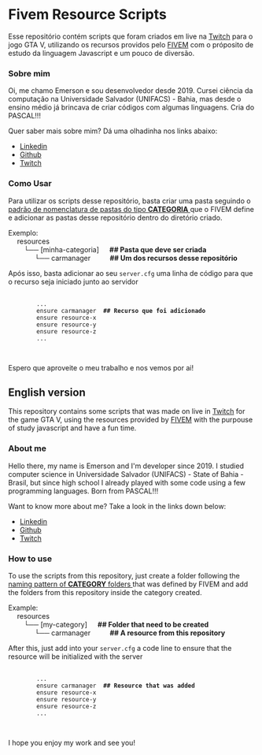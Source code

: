 <h1>Fivem Resource Scripts</h1>
<section id="repo-objective-pt">
  <p>
    Esse repositório contém scripts que foram criados em live na <a href="https://www.twitch.tv/snkky_" target="_blank">Twitch</a> para o jogo GTA V, utilizando
    os recursos providos pelo <a href="https://docs.fivem.net/docs/" target="_blank">FIVEM</a> com o próposito de estudo da linguagem Javascript e um pouco
    de diversão.
  </p> 
</section>

<h3>Sobre mim</h3>
<section id="about-me-pt">
  <p> 
    Oi, me chamo Emerson e sou desenvolvedor desde 2019. Cursei ciência da computação na Universidade Salvador (UNIFACS) - Bahia, mas desde o ensino médio
    já brincava de criar códigos com algumas linguagens. Cria do PASCAL!!!
  </p> 
  <p>Quer saber mais sobre mim? Dá uma olhadinha nos links abaixo: </p>
  <ul>
    <li><a href="https://www.linkedin.com/in/emerson-santana-dev/" target="_blank">Linkedin</a></li>
    <li><a href="https://github.com/ESSantana" target="_blank">Github</a></li>
    <li><a href="https://www.twitch.tv/snkky_" target="_blank">Twitch</a></li>
  </ul>
</section>

<h3>Como Usar</h3>
<section id="how-use-it-pt">
  <p>
    Para utilizar os scripts desse repositório, basta criar uma pasta seguindo o 
      <a href="https://docs.fivem.net/docs/scripting-manual/introduction/introduction-to-resources/">
        padrão de nomenclatura de pastas do tipo <strong>CATEGORIA</strong> 
      </a>
    que o FIVEM define e adicionar as pastas desse repositório dentro do diretório criado.
  </p>
  <p>
    Exemplo: <br>
    &emsp; resources <br>
    &emsp; &emsp;└── [minha-categoria] &emsp;<strong> ## Pasta que deve ser criada</strong> <br>
    &emsp; &emsp; &emsp; └── carmanager &emsp; &emsp;<strong> ## Um dos recursos desse repositório</strong> <br>
  </p>
  <p>
    Após isso, basta adicionar ao seu <code>server.cfg</code> uma linha de código para que o recurso seja iniciado junto ao servidor
    <pre>
      <code>
        ...
        ensure carmanager <strong> ## Recurso que foi adicionado </strong>
        ensure resource-x
        ensure resource-y
        ensure resource-z
        ...
      </code>
    </pre>
  </p>
</section>
<section id="final-pt">
  <p>Espero que aproveite o meu trabalho e nos vemos por ai!</p>
</section>

<h2>English version</h2>
<section id="repo-objective-en">
  <p>
    This repository contains some scripts that was made on live in <a href="https://www.twitch.tv/snkky_" target="_blank">Twitch</a> for the game GTA V,
    using the resources provided by <a href="https://docs.fivem.net/docs/" target="_blank">FIVEM</a> with the purpouse of study javascript and have a 
    fun time.
  </p> 
</section>

<h3>About me</h3>
<section id="about-me-en">
  <p> 
    Hello there, my name is Emerson and I'm developer since 2019. I studied computer science in Universidade Salvador (UNIFACS) - State of Bahia - Brasil,
    but since high school I already played with some code using a few programming languages. Born from PASCAL!!!
  </p> 
  <p>Want to know more about me? Take a look in the links down below: </p>
  <ul>
    <li><a href="https://www.linkedin.com/in/emerson-santana-dev/" target="_blank">Linkedin</a></li>
    <li><a href="https://github.com/ESSantana" target="_blank">Github</a></li>
    <li><a href="https://www.twitch.tv/snkky_" target="_blank">Twitch</a></li>
  </ul>
</section>

<h3>How to use</h3>
<section id="how-use-it-pt">
  <p>
    To use the scripts from this repository, just create a folder following the
      <a href="https://docs.fivem.net/docs/scripting-manual/introduction/introduction-to-resources/">
        naming pattern of <strong>CATEGORY</strong> folders
      </a>
    that was defined by FIVEM and add the folders from this repository inside the category created.
  </p>
  <p>
    Example: <br>
    &emsp; resources <br>
    &emsp; &emsp;└── [my-category] &emsp;<strong> ## Folder that need to be created</strong> <br>
    &emsp; &emsp; &emsp; └── carmanager &emsp; &emsp;<strong> ## A resource from this repository</strong> <br>
  </p>
  <p>
    After this, just add into your <code>server.cfg</code> a code line to ensure that the resource will be initialized with the server
    <pre>
      <code>
        ...
        ensure carmanager <strong> ## Resource that was added </strong>
        ensure resource-x
        ensure resource-y
        ensure resource-z
        ...
      </code>
    </pre>
  </p>
</section>

<section id="final-en">  
  <p>I hope you enjoy my work and see you!</p>
</section>
